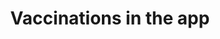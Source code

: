 ---
layout: collection
title: Vaccinations in the app
description: Enabling access to vaccinations and NBS via the NHS app
area: Vaccinations
pagination:
  data: collections.vaccinations-in-the-app
  reverse: true
  size: 50
permalink: "vaccinations-in-the-app/{% if pagination.pageNumber > 0 %}page/{{ pagination.pageNumber + 1 }}{% endif %}/"
---
